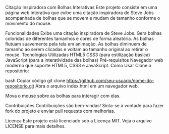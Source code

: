 Citação Inspiradora com Bolhas Interativas
Este projeto consiste em uma página web interativa que exibe uma citação inspiradora de Steve Jobs acompanhada de bolhas que se movem e mudam de tamanho conforme o movimento do mouse.

Funcionalidades
Exibe uma citação inspiradora de Steve Jobs.
Gera bolhas coloridas de diferentes tamanhos e cores de forma aleatória.
As bolhas flutuam suavemente pela tela em animação.
As bolhas diminuem de tamanho ao serem clicadas e voltam ao tamanho original ao retirar o mouse.
Tecnologias Utilizadas
HTML5
CSS3 (para estilização básica)
JavaScript (para a interatividade das bolhas)
Pré-requisitos
Navegador web moderno que suporte HTML5, CSS3 e JavaScript.
Como Usar
Clone o repositório:

bash
Copiar código
git clone https://github.com/seu-usuario/nome-do-repositorio.git
Abra o arquivo index.html em um navegador web.

Mova o mouse sobre as bolhas para interagir com elas.

Contribuições
Contribuições são bem-vindas! Sinta-se à vontade para fazer fork do projeto e enviar pull requests com melhorias.

Licença
Este projeto está licenciado sob a Licença MIT. Veja o arquivo LICENSE para mais detalhes.
